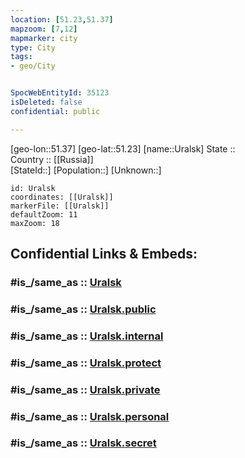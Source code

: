```yaml
---
location: [51.23,51.37] 
mapzoom: [7,12] 
mapmarker: city 
type: City
tags:
- geo/City


SpocWebEntityId: 35123
isDeleted: false
confidential: public

---
```

[geo-lon::51.37] 
[geo-lat::51.23] 
[name::Uralsk] 
State ::  
Country :: [[Russia]]  
[StateId::] 
[Population::] 
[Unknown::] 


```leaflet
id: Uralsk
coordinates: [[Uralsk]] 
markerFile: [[Uralsk]] 
defaultZoom: 11 
maxZoom: 18
```


## Confidential Links & Embeds: 

### #is_/same_as :: [Uralsk](/_Standards/Earth/Continent/Asia/Asia~Central/Kazakhstan/Counties/West_Kazakhstan/City/Uralsk.md) 

### #is_/same_as :: [Uralsk.public](/_public/Earth/Continent/Asia/Asia~Central/Kazakhstan/Counties/West_Kazakhstan/City/Uralsk.public.md) 

### #is_/same_as :: [Uralsk.internal](/_internal/Earth/Continent/Asia/Asia~Central/Kazakhstan/Counties/West_Kazakhstan/City/Uralsk.internal.md) 

### #is_/same_as :: [Uralsk.protect](/_protect/Earth/Continent/Asia/Asia~Central/Kazakhstan/Counties/West_Kazakhstan/City/Uralsk.protect.md) 

### #is_/same_as :: [Uralsk.private](/_private/Earth/Continent/Asia/Asia~Central/Kazakhstan/Counties/West_Kazakhstan/City/Uralsk.private.md) 

### #is_/same_as :: [Uralsk.personal](/_personal/Earth/Continent/Asia/Asia~Central/Kazakhstan/Counties/West_Kazakhstan/City/Uralsk.personal.md) 

### #is_/same_as :: [Uralsk.secret](/_secret/Earth/Continent/Asia/Asia~Central/Kazakhstan/Counties/West_Kazakhstan/City/Uralsk.secret.md)


